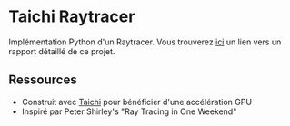 # Taichi Raytracer
Implémentation Python d'un Raytracer. Vous trouverez [ici](https://github.com/JulesLePrince/taichi_raytracer/blob/main/TIPE_rapport.pdf) un lien vers un rapport détaillé de ce projet.

## Ressources
- Construit avec [Taichi](https://github.com/taichi-dev/taichi) pour bénéficier d'une accélération GPU
- Inspiré par Peter Shirley's "Ray Tracing in One Weekend"
